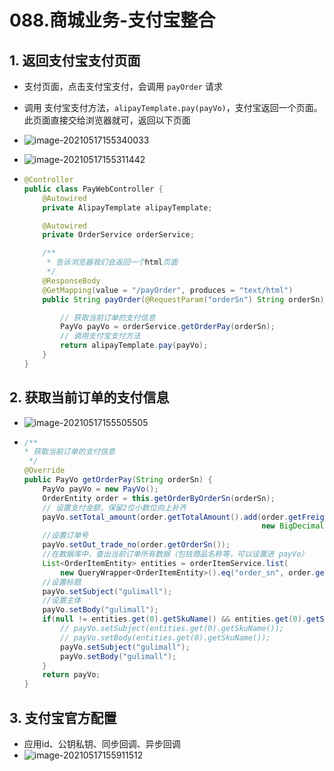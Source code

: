 # 088.商城业务-支付宝整合

## 1. 返回支付宝支付页面

* 支付页面，点击支付宝支付，会调用 `payOrder` 请求

* 调用 支付宝支付方法，`alipayTemplate.pay(payVo)`，支付宝返回一个页面。此页面直接交给浏览器就可，返回以下页面

* ![image-20210517155340033](https://raw.githubusercontent.com/TWDH/Leetcode-From-Zero/pictures/img/image-20210517155340033.png)

* ![image-20210517155311442](https://raw.githubusercontent.com/TWDH/Leetcode-From-Zero/pictures/img/image-20210517155311442.png)

* ```java
  @Controller
  public class PayWebController {
      @Autowired
      private AlipayTemplate alipayTemplate;
  
      @Autowired
      private OrderService orderService;
  
      /**
       * 告诉浏览器我们会返回一个html页面
       */
      @ResponseBody
      @GetMapping(value = "/payOrder", produces = "text/html")
      public String payOrder(@RequestParam("orderSn") String orderSn) throws AlipayApiException {
  
          // 获取当前订单的支付信息
          PayVo payVo = orderService.getOrderPay(orderSn);
          // 调用支付宝支付方法
          return alipayTemplate.pay(payVo);
      }
  }
  ```

## 2. 获取当前订单的支付信息

* ![image-20210517155505505](https://raw.githubusercontent.com/TWDH/Leetcode-From-Zero/pictures/img/image-20210517155505505.png)

* ```java
  /**
  * 获取当前订单的支付信息
   */
  @Override
  public PayVo getOrderPay(String orderSn) {
      PayVo payVo = new PayVo();
      OrderEntity order = this.getOrderByOrderSn(orderSn);
      // 设置支付金额，保留2位小数位向上补齐
      payVo.setTotal_amount(order.getTotalAmount().add(order.getFreightAmount()==null?
                                                       new BigDecimal("0"):order.getFreightAmount()).setScale(2,BigDecimal.ROUND_UP).toString());
      //设置订单号
      payVo.setOut_trade_no(order.getOrderSn());
      //在数据库中，查出当前订单所有数据（包括商品名称等，可以设置进 payVo）
      List<OrderItemEntity> entities = orderItemService.list(
          new QueryWrapper<OrderItemEntity>().eq("order_sn", order.getOrderSn()));
      //设置标题
      payVo.setSubject("gulimall");
      //设置主体
      payVo.setBody("gulimall");
      if(null != entities.get(0).getSkuName() && entities.get(0).getSkuName().length() > 1){
          // payVo.setSubject(entities.get(0).getSkuName());
          // payVo.setBody(entities.get(0).getSkuName());
          payVo.setSubject("gulimall");
          payVo.setBody("gulimall");
      }
      return payVo;
  }
  ```

## 3. 支付宝官方配置

* 应用id、公钥私钥、同步回调、异步回调
* ![image-20210517155911512](https://raw.githubusercontent.com/TWDH/Leetcode-From-Zero/pictures/img/image-20210517155911512.png)





























